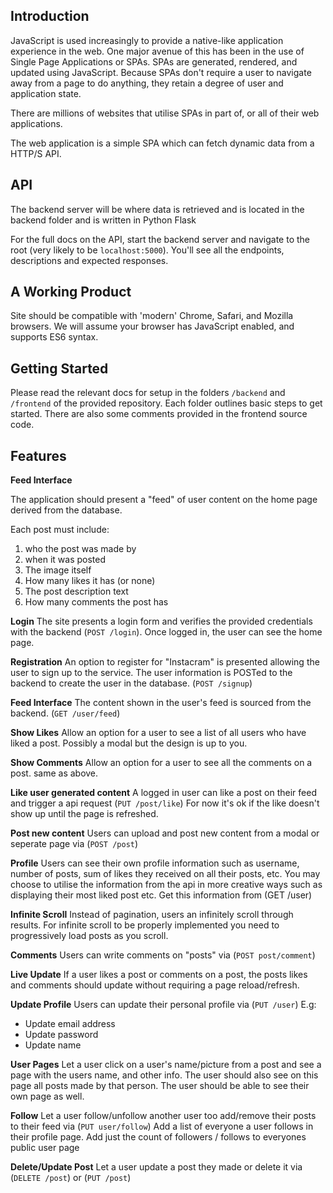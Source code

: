## Introduction

JavaScript is used increasingly to provide a native-like application experience in the web. One
major avenue of this has been in the use of Single Page Applications or SPAs. SPAs
are generated, rendered, and updated using JavaScript. Because SPAs don't require a user
to navigate away from a page to do anything, they retain a degree of user and application state.

There are millions of websites that utilise SPAs in part of, or all of their web applications.

The web application is a simple SPA which can fetch dynamic data from a HTTP/S API.

## API

The backend server will be where data is retrieved and is located in the backend folder and is written in Python Flask

For the full docs on the API, start the backend server and navigate to the root (very likely to be `localhost:5000`). You'll see
all the endpoints, descriptions and expected responses.

## A Working Product
Site should be compatible with 'modern' Chrome, Safari, and Mozilla browsers.
We will assume your browser has JavaScript enabled, and supports ES6 syntax.

## Getting Started
Please read the relevant docs for setup in the folders `/backend` and `/frontend` of the provided repository.
Each folder outlines basic steps to get started. There are also some comments provided in the frontend source code.

## Features

**Feed Interface**

The application should present a "feed" of user content on the home page derived from the database.  

Each post must include:
1. who the post was made by
2. when it was posted
3. The image itself
4. How many likes it has (or none)
5. The post description text
6. How many comments the post has

**Login**
The site presents a login form and verifies the provided credentials with the backend (`POST /login`). Once logged in, the user can see the home page.

**Registration**
An option to register for "Instacram" is presented allowing the user to sign up to the service. The user information is POSTed to the backend to create the user in the database. (`POST /signup`)

**Feed Interface**
The content shown in the user's feed is sourced from the backend. (`GET /user/feed`)

**Show Likes**
Allow an option for a user to see a list of all users who have liked a post.
Possibly a modal but the design is up to you.

**Show Comments**
Allow an option for a user to see all the comments on a post.
same as above.

**Like user generated content**
A logged in user can like a post on their feed and trigger a api request (`PUT /post/like`)
For now it's ok if the like doesn't show up until the page is refreshed.

**Post new content**
Users can upload and post new content from a modal or seperate page via (`POST /post`)

**Profile**
Users can see their own profile information such as username, number of posts, sum of likes they received on all their posts, etc. You may choose to utilise the information from the api in more creative ways such as displaying their most liked post etc. Get this information from (GET /user)

**Infinite Scroll**
Instead of pagination, users an infinitely scroll through results. For infinite scroll to be
properly implemented you need to progressively load posts as you scroll.

**Comments**
Users can write comments on "posts" via (`POST post/comment`)

**Live Update**
If a user likes a post or comments on a post, the posts likes and comments should
update without requiring a page reload/refresh.

**Update Profile**
Users can update their personal profile via (`PUT /user`) E.g:
* Update email address
* Update password
* Update name

**User Pages**
Let a user click on a user's name/picture from a post and see a page with the users name, and other info.
The user should also see on this page all posts made by that person.
The user should be able to see their own page as well.

**Follow**
Let a user follow/unfollow another user too add/remove their posts to their feed via (`PUT user/follow`)
Add a list of everyone a user follows in their profile page.
Add just the count of followers / follows to everyones public user page

**Delete/Update Post**
Let a user update a post they made or delete it via (`DELETE /post`) or (`PUT /post`)
